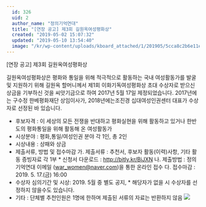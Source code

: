 ```yaml
---
  id: 326
  uid: 2
  author_name: "정의기억연대"
  title: "[연장 공고] 제3회 길원옥여성평화상"
  created: "2019-05-02 15:07:32"
  updated: "2019-05-10 13:54:40"
  image: "/kr/wp-content/uploads/kboard_attached/1/201905/5cca8c2b6e11e7107164.gif"
---
```

\[연장 공고\] 제3회 길원옥여성평화상 

길원옥여성평화상은 평화와 통일을 위해 적극적으로 활동하는 국내 여성활동가를 발굴 및 지원하기 위해 길원옥 할머니께서 제1회 이화기독여성평화상 초대 수상자로 받으신 상금을 기부하신 것을 씨앗기금으로 하여 2017년 5월 17일 제정되었습니다. 2017년에는 구수정 한베평화재단 상임이사가, 2018년에는조진경 십대여성인권센터 대표가 수상자로 선정된 바 있습니다. 

- 후보자격 : 이 세상의 모든 전쟁을 반대하고 평화실현을 위해 활동하고 있거나 한반도의 평화통일을 위해 활동해 온 여성활동가
- 시상분야 : 평화,통일/여성인권 분야 각 1인, 총 2인
- 시상내용 : 상패와 상금
- 제출서류, 방법 및 접수마감
 가. 제출서류 : 추천서, 후보자 활동(이력)사항, 기타 활동 증빙자료 각 1부 
 \* 신청서 다운로드 : http://bitly.kr/BiJXN
 나. 제출방법 : 정의기억연대 이메일 (war_women@naver.com)을 통한 온라인 접수
 다. 접수마감 : 2019. 5. 17.(금) 16:00 
- 수상자 심의기간 및 시상: 2019. 5월 중 별도 공지, 
 \* 해당자가 없을 시 수상자를 선정하지 않을수도 있습니다. 
- 기타 : 단체별 추천인원은 1명에 한하며 제출된 서류의 자료는 반환하지 않음 ![](/kr/wp-content/uploads/kboard_attached/1/201905/5cca8c2b6e11e7107164.gif)